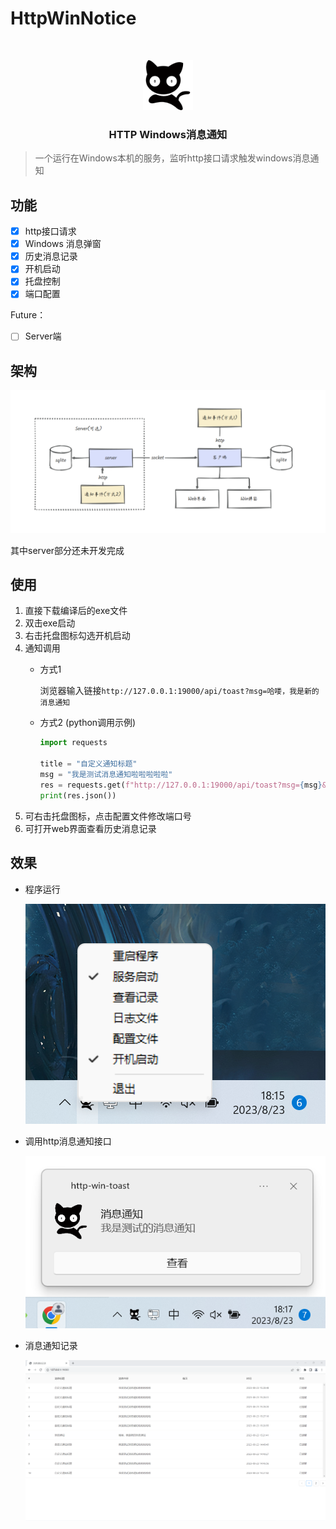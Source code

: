 # HttpWinNotice


<!-- PROJECT LOGO -->
<br />

<p align="center">
  <a href="https://github.com/shaojintian/Best_README_template/">
    <img src="images/logo.png" alt="Logo" width="80" height="80">
  </a>

<h3 align="center">HTTP Windows消息通知</h3>
  <p align="center">
  
   

</p>

> 一个运行在Windows本机的服务，监听http接口请求触发windows消息通知


## 功能

- [x] http接口请求
- [x] Windows 消息弹窗
- [x] 历史消息记录
- [x] 开机启动
- [x] 托盘控制
- [x] 端口配置

Future：
- [ ] Server端

## 架构

![](images/jiagou.png)

其中server部分还未开发完成

## 使用

1. 直接下载编译后的exe文件
2. 双击exe启动
3. 右击托盘图标勾选开机启动
4. 通知调用
   - 方式1
   
     浏览器输入链接`http://127.0.0.1:19000/api/toast?msg=哈喽，我是新的消息通知`
   - 方式2 (python调用示例)
   
     ```python
     import requests
        
     title = "自定义通知标题"
     msg = "我是测试消息通知啦啦啦啦啦"
     res = requests.get(f"http://127.0.0.1:19000/api/toast?msg={msg}&title={title}")
     print(res.json())
       ```
5. 可右击托盘图标，点击配置文件修改端口号
6. 可打开web界面查看历史消息记录

## 效果

- 程序运行

  ![](images/demo3.png)


- 调用http消息通知接口

  ![](images/demo2.png)

- 消息通知记录

  ![](images/demo1.png)



